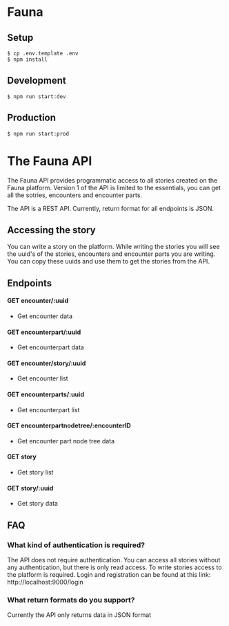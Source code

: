 # Fauna
## Setup

```
$ cp .env.template .env
$ npm install
```

## Development

```
$ npm run start:dev
```

## Production

```
$ npm run start:prod
```

# The Fauna API
The Fauna API provides programmatic access to all stories created on the Fauna platform. Version 1 of the API is limited to the essentials, you can get all the sotries, encounters and encounter parts.

The API is a REST API. Currently, return format for all endpoints is JSON.

## Accessing the story
You can write a story on the platform. While writing the stories you will see the uuid's of the stories, encounters and encounter parts you are writing. You can copy these uuids and use them to get the stories from the API. 

## Endpoints
#### GET encounter/:uuid
  - Get encounter data

#### GET encounterpart/:uuid
  - Get encounterpart data 

#### GET encounter/story/:uuid
  - Get encounter list

#### GET encounterparts/:uuid
  - Get encounterpart list

#### GET encounterpartnodetree/:encounterID
  - Get encounter part node tree data

#### GET story
  - Get story list

#### GET story/:uuid
  - Get story data

## FAQ

### What kind of authentication is required?

The API does not require authentication. You can access all stories without any authentication, but there is only read access. To write stories access to the platform is required. Login and registration can be found at this link: http://localhost:9000/login

### What return formats do you support? 

Currently the API only returns data in JSON format


